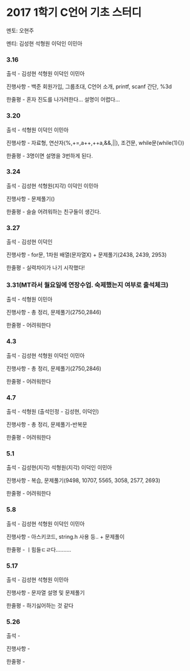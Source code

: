 # **2017 1학기 C언어 기초 스터디**

멘토: 오현주

멘티: 김성현 석형원 이덕인 이민아


### 3.16
출석 - 김성현 석형원 이덕인 이민아

진행사항 - 백준 회원가입, 그룹초대, C언어 소개, printf, scanf 간단, %3d

한줄평 - 혼자 진도를 나가려한다... 설명이 어렵다...

### 3.20
출석 - 석형원 이덕인 이민아

진행사항 - 자료형, 연산자(%,+=,a++,++a,&&,||), 조건문, while문(while(1){})

한줄평 - 3명이면 설명을 3번하게 된다.

### 3.24
출석 - 김성현 석형원(지각) 이덕인 이민아

진행사항 - 문제풀기()

한줄평 - 슬슬 어려워하는 친구들이 생긴다.

### 3.27
출석 - 김성현 이덕인

진행사항 - for문, 1차원 배열(문자열X) + 문제풀기(2438, 2439, 2953)

한줄평 - 실력차이가 나기 시작했다!

### 3.31(MT라서 월요일에 연장수업. 숙제했는지 여부로 출석체크)
출석 - 석형원 이민아

진행사항 - 총 정리, 문제풀기(2750,2846)

한줄평 - 어려워한다

### 4.3
출석 - 김성현 석형원 이덕인 이민아

진행사항 - 총 정리, 문제풀기(2750,2846)

한줄평 - 어려워한다

### 4.7
출석 - 석형원 (출석인정 - 김성현, 이덕인)

진행사항 - 총 정리, 문제풀기-반복문

한줄평 - 어려워한다

### 5.1
출석 - 김성현(지각) 석형원(지각) 이덕인 이민아

진행사항 - 복습, 문제풀기(9498, 10707, 5565, 3058, 2577, 2693)

한줄평 - 어려워한다

### 5.8

출석 - 김성현 석형원 이덕인 이민아

진행사항 - 아스키코드, string.h 사용 등.. + 문제풀이

한줄평 - ㅣ힘들ㄷㄹ다..........

### 5.17

출석 - 김성현 석형원 이민아

진행사항 - 문자열 설명 및 문제풀기

한줄평 - 하기싫어하는 것 같다

### 5.26

출석 - 

진행사항 - 

한줄평 - 
